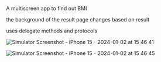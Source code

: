 A multiscreen app to find out BMI

the background of the result page changes based on result

uses delegate methods and protocols 


![Simulator Screenshot - iPhone 15 - 2024-01-02 at 15 46 41](https://github.com/Gokul1503A/BMI-Calculator/assets/154863043/c33e505d-b042-4898-83e5-7faf29c90eb0)



![Simulator Screenshot - iPhone 15 - 2024-01-02 at 15 46 45](https://github.com/Gokul1503A/BMI-Calculator/assets/154863043/35027d76-9b13-4b5a-8c31-dc7683c107dc)



